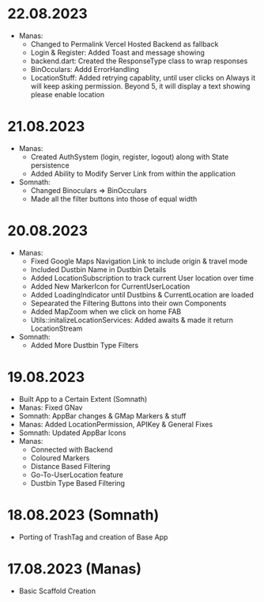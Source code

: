 # 22.08.2023
- Manas:
    - Changed to Permalink Vercel Hosted Backend as fallback
    - Login & Register: Added Toast and message showing
    - backend.dart: Created the ResponseType class to wrap responses
    - BinOcculars: Addd ErrorHandling
    - LocationStuff: Added retrying capablity, until user clicks on Always it will keep asking permission. Beyond 5, it will display a text showing please enable location

# 21.08.2023
- Manas:
    - Created AuthSystem (login, register, logout) along with State persistence
    - Added Ability to Modify Server Link from within the application
- Somnath:
    - Changed Binoculars => BinOcculars
    - Made all the filter buttons into those of equal width

# 20.08.2023
- Manas:
    - Fixed Google Maps Navigation Link to include origin & travel mode
    - Included Dustbin Name in Dustbin Details
    - Added LocationSubscription to track current User location over time
    - Added New MarkerIcon for CurrentUserLocation
    - Added LoadingIndicator until Dustbins & CurrentLocation are loaded
    - Sepearated the Filtering Buttons into their own Components
    - Added MapZoom when we click on home FAB
    - Utils::initalizeLocationServices: Added awaits & made it return LocationStream
- Somnath:
    - Added More Dustbin Type Filters

# 19.08.2023
- Built App to a Certain Extent (Somnath)
- Manas: Fixed GNav
- Somnath: AppBar changes & GMap Markers & stuff
- Manas: Added LocationPermission, APIKey & General Fixes
- Somnath: Updated AppBar Icons
- Manas:
    - Connected with Backend
    - Coloured Markers
    - Distance Based Filtering
    - Go-To-UserLocation feature
    - Dustbin Type Based Filtering

# 18.08.2023 (Somnath)
- Porting of TrashTag and creation of Base App

# 17.08.2023 (Manas)
- Basic Scaffold Creation